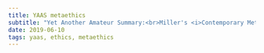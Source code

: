 ```yaml
---
title: YAAS metaethics
subtitle: "Yet Another Amateur Summary:<br>Miller's <i>Contemporary Metaethics</i>"
date: 2019-06-10
tags: yaas, ethics, metaethics
---
```

